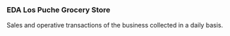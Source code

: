 ### EDA Los Puche Grocery Store
Sales and operative transactions of the business collected in a daily basis.
